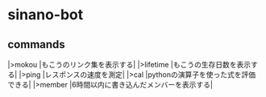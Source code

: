 # sinano-bot
## commands
|>mokou |もこうのリンク集を表示する|
|>lifetime |もこうの生存日数を表示する|
|>ping |レスポンスの速度を測定|
|>cal |pythonの演算子を使った式を評価できる|
|>member |6時間以内に書き込んだメンバーを表示する|